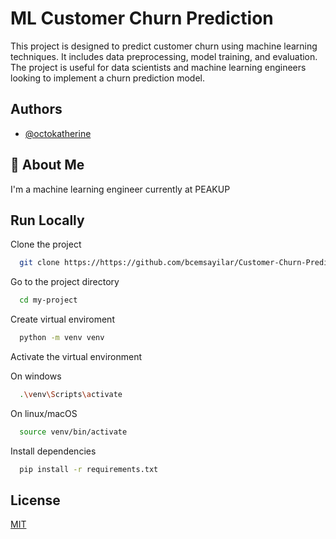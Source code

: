# ML Customer Churn Prediction

This project is designed to predict customer churn using machine learning techniques. It includes data preprocessing, model training, and evaluation. The project is useful for data scientists and machine learning engineers looking to implement a churn prediction model.

## Authors

- [@octokatherine](https://www.github.com/bcemsayilar)

## 🚀 About Me
I'm a machine learning engineer currently at PEAKUP

## Run Locally

Clone the project

```bash
  git clone https://https://github.com/bcemsayilar/Customer-Churn-Prediction
```

Go to the project directory

```bash
  cd my-project
```
Create virtual enviroment
```bash
  python -m venv venv
```

Activate the virtual environment

On windows

```bash
  .\venv\Scripts\activate
```

On linux/macOS

```bash
  source venv/bin/activate
```


Install dependencies

```bash
  pip install -r requirements.txt
```

## License

[MIT](https://choosealicense.com/licenses/mit/)

